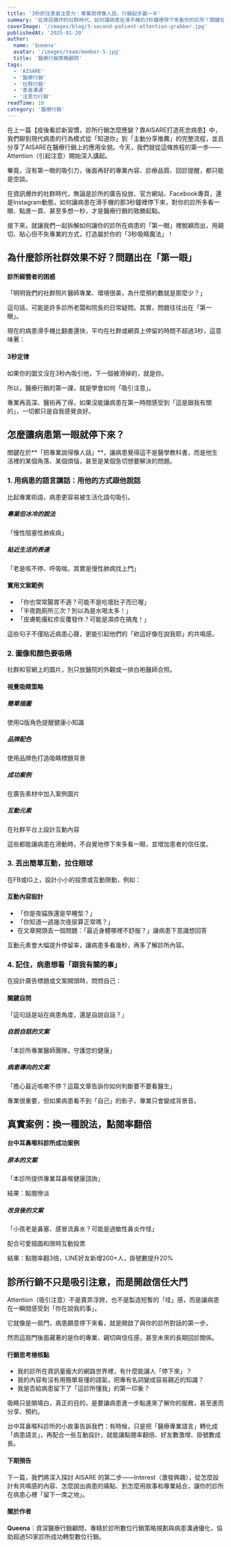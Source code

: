 ```yaml
---
title: '3秒抓住患者注意力：專業說得像人話，行銷起步贏一半'
summary: '在資訊爆炸的社群時代，如何讓病患在滑手機的3秒鐘裡停下來看你的診所？關鍵在於把專業說得像人話，讓病患覺得這是跟他有關的內容。'
coverImage: '/images/blog/3-second-patient-attention-grabber.jpg'
publishedAt: '2025-01-20'
author:
  name: 'Queena'
  avatar: '/images/team/member-5.jpg'
  title: '醫療行銷策略顧問'
tags:
  - 'AISARE'
  - '醫療行銷'
  - '社群行銷'
  - '患者溝通'
  - '注意力行銷'
readTime: 10
category: '醫療行銷'
---
```


<div class="intro-summary">
在上一篇【疫後看診新習慣，診所行銷怎麼應變？靠AISARE打造死忠病患】中，我們聊到現代病患的行為模式從「知道你」到「主動分享推薦」的完整流程，並且分享了AISARE在醫療行銷上的應用全貌。今天，我們就從這條旅程的第一步——Attention（引起注意）開始深入講起。
</div>

畢竟，沒有第一眼的吸引力，後面再好的專業內容、診療品質、回診提醒，都只能是空談。

在資訊爆炸的社群時代，無論是診所的廣告投放、官方網站、Facebook專頁，還是Instagram動態，如何讓病患在滑手機的那3秒鐘裡停下來，對你的診所多看一眼、點進一頁、甚至多想一秒，才是醫療行銷的致勝起點。

接下來，就讓我們一起拆解如何讓你的診所在病患的「第一眼」裡脫穎而出，用親切、貼心但不失專業的方式，打造屬於你的「3秒吸睛魔法」！

## 為什麼診所社群效果不好？問題出在「第一眼」

<div class="warning-box">
<h4>診所經營者的困惑</h4>
<p>「明明我們的社群照片醫師專業、環境很美，為什麼預約數就是那麼少？」</p>
</div>

這句話，可能是許多診所老闆和院長的日常疑問。其實，問題往往出在「第一眼」。

現在的病患滑手機比翻書還快，平均在社群或網頁上停留的時間不超過3秒，這意味著：

<div class="key-insight">
<h4>3秒定律</h4>
<p>如果你的圖文沒在3秒內吸引他，下一個被滑掉的，就是你。</p>
</div>

所以，醫療行銷的第一課，就是學會如何「吸引注意」。

專業再高深、醫術再了得，如果沒能讓病患在第一時間感受到「這是跟我有關的」，一切都只是自我感覺良好。

## 怎麼讓病患第一眼就停下來？

關鍵在於**「把專業說得像人話」**，讓病患覺得這不是醫學教科書，而是他生活裡的某個角落、某個煩惱，甚至是某個急切想要解決的問題。

### 1. 用病患的語言講話：用他的方式跟他說話

比起專業術語，病患更容易被生活化語句吸引。

<div class="before-after">
<div class="before">
<h5>專業但冰冷的說法</h5>
<p>「慢性阻塞性肺疾病」</p>
</div>
<div class="after">
<h5>貼近生活的表達</h5>
<p>「老是咳不停、呼吸喘，其實是慢性肺病找上門」</p>
</div>
</div>

<div class="example-box">
<h4>實用文案範例</h4>
<ul>
<li>「你也常常腸胃不適？可能不是吃壞肚子而已喔」</li>
<li>「半夜跑廁所三次？別以為是水喝太多！」</li>
<li>「皮膚乾癢紅疹反覆發作？可能是濕疹在搞鬼！」</li>
</ul>
</div>

這些句子不僅貼近病患心聲，更能引起他們的「欸這好像在說我耶」的共鳴感。

### 2. 圖像和顏色要吸睛

社群和官網上的圖片，別只放醫院的外觀或一排白袍醫師合照。

<div class="service-overview">
<h4>視覺吸睛策略</h4>
<div class="service-grid">
<div class="service-card">
<h5>簡單插圖</h5>
<p>使用Q版角色提醒健康小知識</p>
</div>
<div class="service-card">
<h5>品牌配色</h5>
<p>使用品牌色打造吸睛標題背景</p>
</div>
<div class="service-card">
<h5>成功案例</h5>
<p>在廣告素材中加入案例圖片</p>
</div>
<div class="service-card">
<h5>互動元素</h5>
<p>在社群平台上設計互動內容</p>
</div>
</div>
</div>

這些都能讓病患在滑動時，不自覺地停下來多看一眼，並增加患者的信任度。

### 3. 丟出簡單互動，拉住眼球

在FB或IG上，設計小小的投票或互動限動，例如：

<div class="action-checklist">
<h4>互動內容設計</h4>
<ul>
<li>「你是夜貓族還是早睡型？」</li>
<li>「你知道一週幾次夜尿算正常嗎？」</li>
<li>在文章開頭丟一個問題：「最近身體哪裡不舒服？」讓病患下意識想回答</li>
</ul>
</div>

互動元素會大幅提升停留率，讓病患多看幾秒，再多了解診所內容。

### 4. 記住，病患想看「跟我有關的事」

在設計廣告標題或文案開頭時，問問自己：

<div class="pro-tip">
<h4>關鍵自問</h4>
<p>「這句話是站在病患角度，還是自說自話？」</p>
</div>

<div class="before-after">
<div class="before">
<h5>自說自話的文案</h5>
<p>「本診所專業醫師團隊，守護您的健康」</p>
</div>
<div class="after">
<h5>病患導向的文案</h5>
<p>「擔心最近咳嗽不停？這篇文章告訴你如何判斷要不要看醫生」</p>
</div>
</div>

專業很重要，但如果病患看不到「自己」的影子，專業只會變成背景音。

## 真實案例：換一種說法，點閱率翻倍

<div class="case-study">
<h4>台中耳鼻喉科診所成功案例</h4>

<div class="before-after">
<div class="before">
<h5>原本的文案</h5>
<p>「本診所提供專業耳鼻喉健康諮詢」</p>
<p class="result">結果：點閱慘淡</p>
</div>
<div class="after">
<h5>改良後的文案</h5>
<p>「小孩老是鼻塞、感冒流鼻水？可能是過敏性鼻炎作怪」</p>
<p>配合可愛插圖和限時互動投票</p>
<p class="result">結果：點閱率翻3倍，LINE好友新增200+人，掛號數提升20%</p>
</div>
</div>
</div>

## 診所行銷不只是吸引注意，而是開啟信任大門

Attention（吸引注意）不是賣弄浮誇，也不是製造短暫的「哇」感，而是讓病患在一瞬間感受到「你在說我的事」。

它就像是一扇門，病患願意停下來看，就是開啟了與你的診所對話的第一步。

然而這扇門後面藏著的是你的專業、親切與信任感，甚至未來的長期回診關係。

<div class="key-takeaways">
<h4>行銷思考檢核點</h4>
<ul>
<li>我的診所在資訊量龐大的網路世界裡，有什麼能讓人「停下來」？</li>
<li>我的內容有沒有用簡單易懂的語氣，把專有名詞變成容易親近的知識？</li>
<li>我是否給病患留下了「這診所懂我」的第一印象？</li>
</ul>
</div>

吸睛只是開場白，真正的目的，是要讓病患進一步點進來了解你的服務，甚至進而分享、預約。

台中耳鼻喉科診所的小故事告訴我們：有時候，只是把「醫療專業語言」轉化成「病患語言」，再配合一些互動設計，就能讓點閱率翻倍、好友數激增、掛號數成長。

<div class="cta-section">
<h4>下期預告</h4>
<p>下一篇，我們將深入探討 AISARE 的第二步——Interest（激發興趣），從怎麼設計有共鳴感的內容、怎麼說出病患的痛點、到怎麼用故事和專業結合，讓你的診所在病患心裡「留下一席之地」。</p>
</div>

<div class="expert-credentials">
<h4>關於作者</h4>
<p><strong>Queena</strong>｜資深醫療行銷顧問，專精於診所數位行銷策略規劃與病患溝通優化，協助超過50家診所成功轉型數位行銷。</p>
</div> 